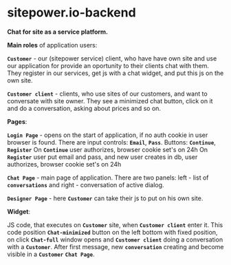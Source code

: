 # sitepower.io-backend
**Chat for site as a service platform.**

**Main  roles** of application users:

**`Customer`** - our (sitepower service) client, who have have own site and use our application for provide an oportunity to their clients 
chat with them. They register in our services, get js with a chat widget, and put this js on the own site.

**`Customer client`** - clients, who use sites of our customers, and want to conversate with site owner. They see a minimized chat button, 
click on it and do a conversation, asking about prices and so on.

**Pages**:

**`Login Page`** - opens on the start of application, if no auth cookie in user browser is 
found. There are input controls: **`Email`**, **`Pass`**. Buttons: **`Continue`**, **`Register`**
On **`Continue`** user authorizes, browser cookie set's on 24h
On **`Register`** user put email and pass, and new user creates in db, user authorizes, browser cookie set's on 24h
 
**`Chat Page`** - main page of application. There are two panels: left - list of **`conversations`** and right - conversation of active dialog.

**`Designer Page`** - here **`Customer`** can take their js to put on his own site.

 **Widget**:
 
 JS code, that executes on **`Customer`** site, when **`Customer client`** enter it. This code position **`Chat-minimized`** button
 on the left bottom with fixed position, on click  **`Chat-full`** window opens and **`Customer client`** doing a conversation with a **`Customer`**.
 After first message, new **`conversation`** creating and become visible in a **`Customer`** **`Chat Page`**. 